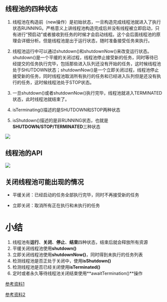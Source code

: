 ## 线程池的四种状态

1. 线程池在构造前（new操作）是初始状态，一旦构造完成线程池就进入了执行状态RUNNING。严格意义上讲线程池构造完成后并没有线程被立即启动，只有进行“预启动”或者接收到任务的时候才会启动线程。这个会后面线程池的原理会详细分析。但是线程池是出于运行状态，随时准备接受任务来执行。

2. 线程池运行中可以通过shutdown()和shutdownNow()来改变运行状态。shutdown()是一个平缓的关闭过程，线程池停止接受新的任务，同时等待已经提交的任务执行完毕，包括那些进入队列还没有开始的任务，这时候线程池处于SHUTDOWN状态；shutdownNow()是一个立即关闭过程，线程池停止接受新的任务，同时线程池取消所有执行的任务和已经进入队列但是还没有执行的任务，这时候线程池处于STOP状态。

3. 一旦shutdown()或者shutdownNow()执行完毕，线程池就进入TERMINATED状态，此时线程池就结束了。

4. isTerminating()描述的是SHUTDOWN和STOP两种状态

5. isShutdown()描述的是非RUNNING状态，也就是**SHUTDOWN/STOP/TERMINATED**三种状态

![](http://images.blogjava.net/blogjava_net/xylz/Windows-Live-Writer/-part-3-Executor-_12486/Executor-Lifecycle_4.png)

## 线程池的API ##
![](http://images.blogjava.net/blogjava_net/xylz/Windows-Live-Writer/-part-3-Executor-_12486/ExecutorService-LifeCycle_2.png)

## 关闭线程池可能出现的情况 ##

- 平缓关闭：已经启动的任务全部执行完毕，同时不再接受新的任务

- 立即关闭：取消所有正在执行和未执行的任务


# 小结 #

1. 线程池有**运行**、**关闭**、**停止**、**结束**四种状态，结束后就会释放所有资源
2. 平缓关闭线程池使用**shutdown()**
3. 立即关闭线程池使用**shutdownNow()**，同时得到未执行的任务列表
4. 检测线程池是否正处于关闭中，使用**isShutdown()**
5. 检测线程池是否已经关闭使用**isTerminated()**
6. 定时或者永久等待线程池关闭结束使用**awaitTermination()**操作


[参考资料1](http://www.blogjava.net/xylz/archive/2011/01/04/342316.html)

[参考资料2](http://www.cnblogs.com/skywang12345/p/java_threads_category.html)



